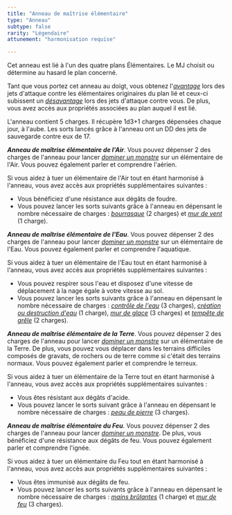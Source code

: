 ```yaml
---
title: "Anneau de maîtrise élémentaire"
type: "Anneau"
subtype: false
rarity: "Légendaire"
attunement: "harmonisation requise"

---
```

Cet anneau est lié à l'un des quatre plans Élémentaires. Le MJ choisit ou détermine au hasard le plan concerné.

Tant que vous portez cet anneau au doigt, vous obtenez l'[_avantage_](/utiliser-les-caracteristiques/#avantage-et-desavantage) lors des jets d'attaque contre les élémentaires originaires du plan lié et ceux-ci subissent un [_désavantage_](/utiliser-les-caracteristiques/#avantage-et-desavantage) lors des jets d'attaque contre vous. De plus, vous avez accès aux propriétés associées au plan auquel il est lié.

L'anneau contient 5 charges. Il récupère 1d3+1 charges dépensées chaque jour, à l'aube. Les sorts lancés grâce à l'anneau ont un DD des jets de sauvegarde contre eux de 17.

_**Anneau de maîtrise élémentaire de l'Air**_. Vous pouvez dépenser 2 des charges de l'anneau pour lancer [_dominer un monstre_](/grimoire/dominer-un-monstre/) sur un élémentaire de l'Air.  Vous pouvez également parler et comprendre l'aérien.

Si vous aidez à tuer un élémentaire de l'Air tout en étant harmonisé à l'anneau, vous avez accès aux propriétés supplémentaires suivantes :
* Vous bénéficiez d'une résistance aux dégâts de foudre.
* Vous pouvez lancer les sorts suivants grâce à l'anneau en dépensant le nombre nécessaire de charges : [_bourrasque_](/grimoire/bourrasque/) (2 charges) et [_mur de vent_](/grimoire/mur-de-vent/) (1 charge).

_**Anneau de maîtrise élémentaire de l'Eau**_. Vous pouvez dépenser 2 des charges de l'anneau pour lancer [_dominer un monstre_](/grimoire/dominer-un-monstre/) sur un élémentaire de l'Eau. Vous pouvez également parler et comprendre l'aquatique.

Si vous aidez à tuer un élémentaire de l'Eau tout en étant harmonisé à l'anneau, vous avez accès aux propriétés supplémentaires suivantes :
* Vous pouvez respirer sous l'eau et disposez d'une vitesse de déplacement à la nage égale à votre vitesse au sol.
* Vous pouvez lancer les sorts suivants grâce à l'anneau en dépensant le nombre nécessaire de charges : [_contrôle de l'eau_](/grimoire/controle-de-l-eau/) (3 charges), [_création ou destruction d'eau_](/grimoire/creation-ou-destruction-d-eau/) (1 charge), [_mur de glace_](/grimoire/mur-de-glace/) (3 charges) et [_tempête de grêle_](/grimoire/tempete-de-grele/) (2 charges).

_**Anneau de maîtrise élémentaire de la Terre**_. Vous pouvez dépenser 2 des charges de l'anneau pour lancer [_dominer un monstre_](/grimoire/dominer-un-monstre/) sur un élémentaire de la Terre. De plus, vous pouvez vous déplacer dans les terrains difficiles composés de gravats, de rochers ou de terre comme si c'était des terrains normaux. Vous pouvez également parler et comprendre le terreux.

Si vous aidez à tuer un élémentaire de la Terre tout en étant harmonisé à l'anneau, vous avez accès aux propriétés supplémentaires suivantes :
* Vous êtes résistant aux dégâts d'acide.
* Vous pouvez lancer le sorts suivant grâce à l'anneau en dépensant le nombre nécessaire de charges :  [_peau de pierre_](/grimoire/peau-de-pierre/) (3 charges).

_**Anneau de maîtrise élémentaire du Feu**_. Vous pouvez dépenser 2 des charges de l'anneau pour lancer [_dominer un monstre_](/grimoire/dominer-un-monstre/). De plus, vous bénéficiez d'une résistance aux dégâts de feu. Vous pouvez également parler et comprendre l'ignée.

Si vous aidez à tuer un élémentaire du Feu tout en étant harmonisé à l'anneau, vous avez accès aux propriétés supplémentaires suivantes :
* Vous êtes immunisé aux dégâts de feu.
* Vous pouvez lancer les sorts suivants grâce à l'anneau en dépensant le nombre nécessaire de charges : [_mains brûlantes_](/grimoire/mains-brulantes/) (1 charge) et [_mur de feu_](/grimoire/mur-de-feu/) (3 charges).
